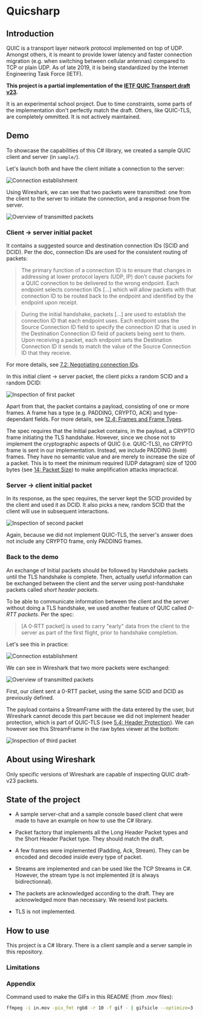 # Quicsharp

## Introduction

QUIC is a transport layer network protocol implemented on top of UDP. Amongst others, it is meant to provide lower latency and faster connection migration (e.g. when switching between cellular antennas) compared to TCP or plain UDP. As of late 2019, it is being standardized by the Internet Engineering Task Force (IETF).

**This project is a partial implementation of the [IETF QUIC Transport draft v23](https://datatracker.ietf.org/doc/draft-ietf-quic-transport/23/).**

It is an experimental school project. Due to time constraints, some parts of the implementation don't perfectly match the draft. Others, like QUIC-TLS, are completely ommitted. It is not actively maintained.

## Demo

To showcase the capabilities of this C# library, we created a sample QUIC client and server (in `sample/`).

Let's launch both and have the client initiate a connection to the server:

![Connection establishment](media/connection-establishment.gif)

Using Wireshark, we can see that two packets were transmitted: one from the client to the server to initiate the connection, and a response from the server.

![Overview of transmitted packets](media/wireshark-overview-1.png)

### Client -> server initial packet

It contains a suggested source and destination connection IDs (SCID and DCID). Per the doc, connection IDs are used for the consistent routing of packets:

> The primary function of a connection ID is to ensure that changes in
> addressing at lower protocol layers (UDP, IP) don’t cause packets for
> a QUIC connection to be delivered to the wrong endpoint. Each
> endpoint selects connection IDs [...] which will allow packets with
> that connection ID to be routed back to the endpoint and identified
> by the endpoint upon receipt.

> During the initial handshake, packets [...] are
> used to establish the connection ID that each endpoint uses. Each
> endpoint uses the Source Connection ID field to specify the
> connection ID that is used in the Destination Connection ID field of
> packets being sent to them. Upon receiving a packet, each endpoint
> sets the Destination Connection ID it sends to match the value of the
> Source Connection ID that they receive.

For more details, see [7.2: Negotiating connection IDs](https://tools.ietf.org/html/draft-ietf-quic-transport-23#section-7.2).

In this initial client -> server packet, the client picks a random SCID and a random DCID:

![Inspection of first packet](media/wireshark-packet-1.png)

Apart from that, the packet contains a payload, consisting of one or more frames. A frame has a type (e.g. PADDING, CRYPTO, ACK) and type-dependant fields. For more details, see [12.4: Frames and Frame Types](https://tools.ietf.org/html/draft-ietf-quic-transport-23#section-12.4).

The spec requires that the Initial packet contains, in the payload, a CRYPTO frame initiating the TLS handshake. However, since we chose not to implement the cryptographic aspects of QUIC (i.e. QUIC-TLS), no CRYPTO frame is sent in our implementation. Instead, we include PADDING (`0x00`) frames. They have no semantic value and are merely to increase the size of a packet. This is to meet the minimum required (UDP datagram) size of 1200 bytes (see [14: Packet Size](https://tools.ietf.org/html/draft-ietf-quic-transport-23#section-14)) to make amplification attacks impractical.

### Server -> client initial packet

In its response, as the spec requires, the server kept the SCID provided by the client and used it as DCID.
It also picks a new, random SCID that the client will use in subsequent interactions.

![Inspection of second packet](media/wireshark-packet-2.png)

Again, because we did not implement QUIC-TLS, the server's answer does not include any CRYPTO frame, only PADDING frames.

### Back to the demo

An exchange of Initial packets should be followed by Handshake packets until the TLS handshake is complete. Then, actually useful information can be exchanged between the client and the server using post-handshake packets called _short header packets_.

To be able to communicate information between the client and the server without doing a TLS handshake, we used another feature of QUIC called _0-RTT packets_. Per the spec:

> [A 0-RTT packet] is used to carry "early"
> data from the client to the server as part of the first flight, prior
> to handshake completion.

Let's see this in practice:

![Connection establishment](media/0-RTT-exchange.gif)

We can see in Wireshark that two more packets were exchanged:

![Overview of transmitted packets](media/wireshark-overview-2.png)

First, our client sent a 0-RTT packet, using the same SCID and DCID as previously defined.

The payload contains a StreamFrame with the data entered by the user, but Wireshark cannot decode this part because we did not implement header protection, which is part of QUIC-TLS (see [5.4: Header Protection](https://tools.ietf.org/html/draft-ietf-quic-tls-23#section-5.4)). We can however see this StreamFrame in the raw bytes viewer at the bottom:

![Inspection of third packet](media/wireshark-packet-3.png)

## About using Wireshark

Only specific versions of Wireshark are capable of inspecting QUIC draft-v23 packets.

## State of the project

- A sample server-chat and a sample console based client chat were made to have an example on how to use the C# library.

- Packet factory that implements all the Long Header Packet types and the Short Header Packet type. They should match the draft.
- A few frames were implemented (Padding, Ack, Stream). They can be encoded and decoded inside every type of packet.
- Streams are implemented and can be used like the TCP Streams in C#. However, the stream type is not implemented (it is always bidirectionnal).
- The packets are acknowledged according to the draft. They are acknowledged more than necessary. We resend lost packets.
- TLS is not implemented.

## How to use

This project is a C# library. There is a client sample and a server sample in this repository.

### Limitations

### Appendix

Command used to make the GIFs in this README (from .mov files):

```sh
ffmpeg -i in.mov -pix_fmt rgb8 -r 10 -f gif - | gifsicle --optimize=3 --delay=8 | gifsicle "#0--2" -d400 "#-1" -O2 > out.gif
```
